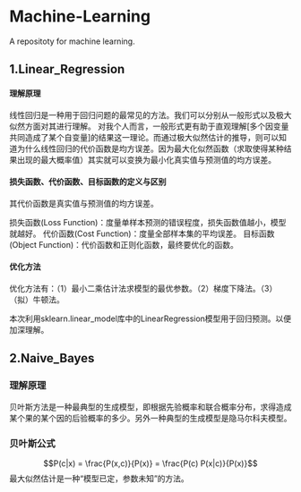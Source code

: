 # Machine-Learning
A repositoty for machine learning.

## 1.Linear_Regression
#### 理解原理
线性回归是一种用于回归问题的最常见的方法。我们可以分别从一般形式以及极大似然方面对其进行理解。
对我个人而言，一般形式更有助于直观理解[多个因变量共同造成了某个自变量]的结果这一理论。而通过极大似然估计的推导，则可以知道为什么线性回归的代价函数是均方误差。因为最大化似然函数（求取使得某种结果出现的最大概率值）其实就可以变换为最小化真实值与预测值的均方误差。
#### 损失函数、代价函数、目标函数的定义与区别
其代价函数是真实值与预测值的均方误差。

损失函数(Loss Function)：度量单样本预测的错误程度，损失函数值越小，模型就越好。
代价函数(Cost Function)：度量全部样本集的平均误差。
目标函数(Object Function)：代价函数和正则化函数，最终要优化的函数。
#### 优化方法
优化方法有：（1）最小二乘估计法求模型的最优参数。（2）梯度下降法。（3）（拟）牛顿法。

本次利用sklearn.linear_model库中的LinearRegression模型用于回归预测。以便加深理解。

## 2.Naive_Bayes
### 理解原理
贝叶斯方法是一种最典型的生成模型，即根据先验概率和联合概率分布，求得造成某个果的某个因的后验概率的多少。另外一种典型的生成模型是隐马尔科夫模型。
### 贝叶斯公式
$$P(c|x) = \frac{P(x,c)}{P(x)} = \frac{P(c) P(x|c)}{P(x)}$$
最大似然估计是一种“模型已定，参数未知”的方法。


